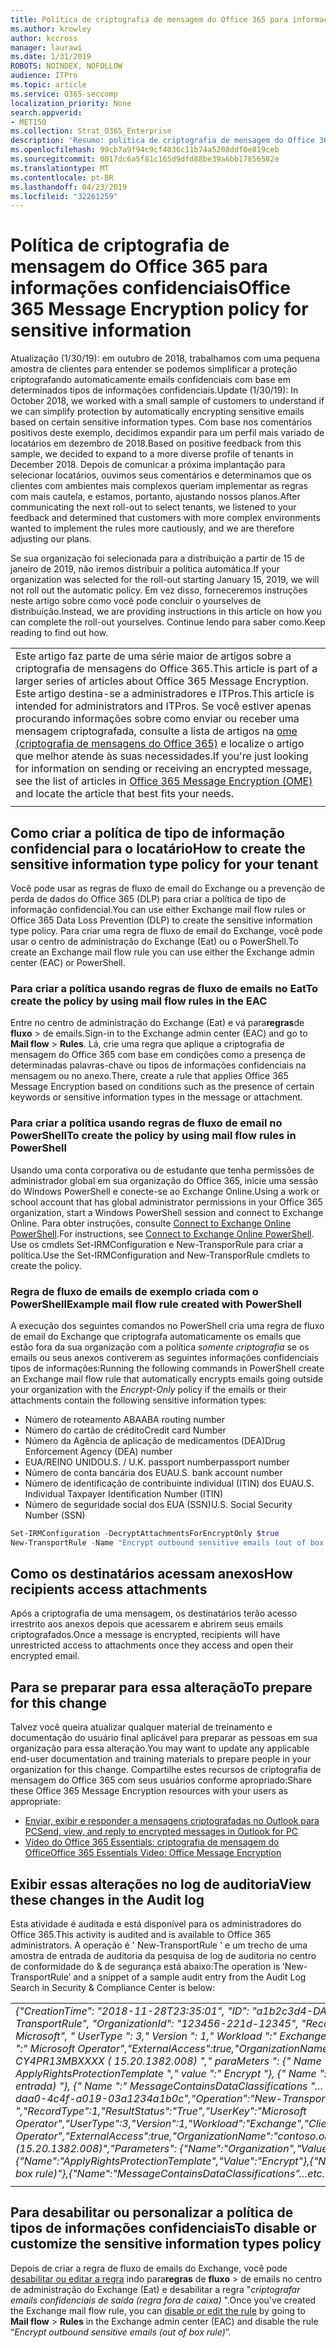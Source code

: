 ```yaml
---
title: Política de criptografia de mensagem do Office 365 para informações confidenciais
ms.author: krowley
author: kccross
manager: laurawi
ms.date: 1/31/2019
ROBOTS: NOINDEX, NOFOLLOW
audience: ITPro
ms.topic: article
ms.service: O365-seccomp
localization_priority: None
search.appverid:
- MET150
ms.collection: Strat_O365_Enterprise
description: 'Resumo: política de criptografia de mensagem do Office 365 para tipos de informações confidenciais agora disponível.'
ms.openlocfilehash: 99cb7a9f94c9cf4036c11b74a5208ddf0e819ceb
ms.sourcegitcommit: 0017dc6a5f81c165d9dfd88be39a6bb17856582e
ms.translationtype: MT
ms.contentlocale: pt-BR
ms.lasthandoff: 04/23/2019
ms.locfileid: "32261259"
---
```

# <a name="office-365-message-encryption-policy-for-sensitive-information"></a><span data-ttu-id="7413d-103">Política de criptografia de mensagem do Office 365 para informações confidenciais</span><span class="sxs-lookup"><span data-stu-id="7413d-103">Office 365 Message Encryption policy for sensitive information</span></span>

<span data-ttu-id="7413d-104">Atualização (1/30/19): em outubro de 2018, trabalhamos com uma pequena amostra de clientes para entender se podemos simplificar a proteção criptografando automaticamente emails confidenciais com base em determinados tipos de informações confidenciais.</span><span class="sxs-lookup"><span data-stu-id="7413d-104">Update (1/30/19): In October 2018, we worked with a small sample of customers to understand if we can simplify protection by automatically encrypting sensitive emails based on certain sensitive information types.</span></span> <span data-ttu-id="7413d-105">Com base nos comentários positivos deste exemplo, decidimos expandir para um perfil mais variado de locatários em dezembro de 2018.</span><span class="sxs-lookup"><span data-stu-id="7413d-105">Based on positive feedback from this sample, we decided to expand to a more diverse profile of tenants in December 2018.</span></span> <span data-ttu-id="7413d-106">Depois de comunicar a próxima implantação para selecionar locatários, ouvimos seus comentários e determinamos que os clientes com ambientes mais complexos queriam implementar as regras com mais cautela, e estamos, portanto, ajustando nossos planos.</span><span class="sxs-lookup"><span data-stu-id="7413d-106">After communicating the next roll-out to select tenants, we listened to your feedback and determined that customers with more complex environments wanted to implement the rules more cautiously, and we are therefore adjusting our plans.</span></span>

<span data-ttu-id="7413d-107">Se sua organização foi selecionada para a distribuição a partir de 15 de janeiro de 2019, não iremos distribuir a política automática.</span><span class="sxs-lookup"><span data-stu-id="7413d-107">If your organization was selected for the roll-out starting January 15, 2019, we will not roll out the automatic policy.</span></span> <span data-ttu-id="7413d-108">Em vez disso, forneceremos instruções neste artigo sobre como você pode concluir o yourselves de distribuição.</span><span class="sxs-lookup"><span data-stu-id="7413d-108">Instead, we are providing instructions in this article on how you can complete the roll-out yourselves.</span></span> <span data-ttu-id="7413d-109">Continue lendo para saber como.</span><span class="sxs-lookup"><span data-stu-id="7413d-109">Keep reading to find out how.</span></span>

||
|:-----|
|<span data-ttu-id="7413d-110">Este artigo faz parte de uma série maior de artigos sobre a criptografia de mensagens do Office 365.</span><span class="sxs-lookup"><span data-stu-id="7413d-110">This article is part of a larger series of articles about Office 365 Message Encryption.</span></span> <span data-ttu-id="7413d-111">Este artigo destina-se a administradores e ITPros.</span><span class="sxs-lookup"><span data-stu-id="7413d-111">This article is intended for administrators and ITPros.</span></span> <span data-ttu-id="7413d-112">Se você estiver apenas procurando informações sobre como enviar ou receber uma mensagem criptografada, consulte a lista de artigos na [ome (criptografia de mensagens do Office 365)](ome.md) e localize o artigo que melhor atende às suas necessidades.</span><span class="sxs-lookup"><span data-stu-id="7413d-112">If you're just looking for information on sending or receiving an encrypted message, see the list of articles in [Office 365 Message Encryption (OME)](ome.md) and locate the article that best fits your needs.</span></span> |
||

## <a name="how-to-create-the-sensitive-information-type-policy-for-your-tenant"></a><span data-ttu-id="7413d-113">Como criar a política de tipo de informação confidencial para o locatário</span><span class="sxs-lookup"><span data-stu-id="7413d-113">How to create the sensitive information type policy for your tenant</span></span>

<span data-ttu-id="7413d-114">Você pode usar as regras de fluxo de email do Exchange ou a prevenção de perda de dados do Office 365 (DLP) para criar a política de tipo de informação confidencial.</span><span class="sxs-lookup"><span data-stu-id="7413d-114">You can use either Exchange mail flow rules or Office 365 Data Loss Prevention (DLP) to create the sensitive information type policy.</span></span> <span data-ttu-id="7413d-115">Para criar uma regra de fluxo de email do Exchange, você pode usar o centro de administração do Exchange (Eat) ou o PowerShell.</span><span class="sxs-lookup"><span data-stu-id="7413d-115">To create an Exchange mail flow rule you can use either the Exchange admin center (EAC) or PowerShell.</span></span>

### <a name="to-create-the-policy-by-using-mail-flow-rules-in-the-eac"></a><span data-ttu-id="7413d-116">Para criar a política usando regras de fluxo de emails no Eat</span><span class="sxs-lookup"><span data-stu-id="7413d-116">To create the policy by using mail flow rules in the EAC</span></span>

<span data-ttu-id="7413d-117">Entre no centro de administração do Exchange (Eat) e vá para**regras**de **fluxo** > de emails.</span><span class="sxs-lookup"><span data-stu-id="7413d-117">Sign-in to the Exchange admin center (EAC) and go to **Mail flow** > **Rules**.</span></span> <span data-ttu-id="7413d-118">Lá, crie uma regra que aplique a criptografia de mensagem do Office 365 com base em condições como a presença de determinadas palavras-chave ou tipos de informações confidenciais na mensagem ou no anexo.</span><span class="sxs-lookup"><span data-stu-id="7413d-118">There, create a rule that applies Office 365 Message Encryption based on conditions such as the presence of certain keywords or sensitive information types in the message or attachment.</span></span>

### <a name="to-create-the-policy-by-using-mail-flow-rules-in-powershell"></a><span data-ttu-id="7413d-119">Para criar a política usando regras de fluxo de email no PowerShell</span><span class="sxs-lookup"><span data-stu-id="7413d-119">To create the policy by using mail flow rules in PowerShell</span></span>

<span data-ttu-id="7413d-120">Usando uma conta corporativa ou de estudante que tenha permissões de administrador global em sua organização do Office 365, inicie uma sessão do Windows PowerShell e conecte-se ao Exchange Online.</span><span class="sxs-lookup"><span data-stu-id="7413d-120">Using a work or school account that has global administrator permissions in your Office 365 organization, start a Windows PowerShell session and connect to Exchange Online.</span></span> <span data-ttu-id="7413d-121">Para obter instruções, consulte [Connect to Exchange Online PowerShell](https://aka.ms/exopowershell).</span><span class="sxs-lookup"><span data-stu-id="7413d-121">For instructions, see [Connect to Exchange Online PowerShell](https://aka.ms/exopowershell).</span></span> <span data-ttu-id="7413d-122">Use os cmdlets Set-IRMConfiguration e New-TransporRule para criar a política.</span><span class="sxs-lookup"><span data-stu-id="7413d-122">Use the Set-IRMConfiguration and New-TransporRule cmdlets to create the policy.</span></span>

### <a name="example-mail-flow-rule-created-with-powershell"></a><span data-ttu-id="7413d-123">Regra de fluxo de emails de exemplo criada com o PowerShell</span><span class="sxs-lookup"><span data-stu-id="7413d-123">Example mail flow rule created with PowerShell</span></span>

<span data-ttu-id="7413d-124">A execução dos seguintes comandos no PowerShell cria uma regra de fluxo de email do Exchange que criptografa automaticamente os emails que estão fora da sua organização com a política *somente criptografia* se os emails ou seus anexos contiverem as seguintes informações confidenciais tipos de informações:</span><span class="sxs-lookup"><span data-stu-id="7413d-124">Running the following commands in PowerShell create an Exchange mail flow rule that automatically encrypts emails going outside your organization with the *Encrypt-Only* policy if the emails or their attachments contain the following sensitive information types:</span></span>

- <span data-ttu-id="7413d-125">Número de roteamento ABA</span><span class="sxs-lookup"><span data-stu-id="7413d-125">ABA routing number</span></span>
- <span data-ttu-id="7413d-126">Número do cartão de crédito</span><span class="sxs-lookup"><span data-stu-id="7413d-126">Credit card Number</span></span>
- <span data-ttu-id="7413d-127">Número da Agência de aplicação de medicamentos (DEA)</span><span class="sxs-lookup"><span data-stu-id="7413d-127">Drug Enforcement Agency (DEA) number</span></span>
- <span data-ttu-id="7413d-128">EUA/REINO UNIDO</span><span class="sxs-lookup"><span data-stu-id="7413d-128">U.S. / U.K.</span></span> <span data-ttu-id="7413d-129">passport number</span><span class="sxs-lookup"><span data-stu-id="7413d-129">passport number</span></span>
- <span data-ttu-id="7413d-130">Número de conta bancária dos EUA</span><span class="sxs-lookup"><span data-stu-id="7413d-130">U.S. bank account number</span></span>
- <span data-ttu-id="7413d-131">Número de identificação de contribuinte individual (ITIN) dos EUA</span><span class="sxs-lookup"><span data-stu-id="7413d-131">U.S. Individual Taxpayer Identification Number (ITIN)</span></span>
- <span data-ttu-id="7413d-132">Número de seguridade social dos EUA (SSN)</span><span class="sxs-lookup"><span data-stu-id="7413d-132">U.S. Social Security Number (SSN)</span></span>

```powershell
Set-IRMConfiguration -DecryptAttachmentsForEncryptOnly $true
New-TransportRule -Name "Encrypt outbound sensitive emails (out of box rule)" -SentToScope  NotInOrganization  -ApplyRightsProtectionTemplate "Encrypt" -MessageContainsDataClassifications @(@{Name="ABA Routing Number"; minCount="1"},@{Name="Credit Card Number"; minCount="1"},@{Name="Drug Enforcement Agency (DEA) Number"; minCount="1"},@{Name="U.S. / U.K. Passport Number"; minCount="1"},@{Name="U.S. Bank Account Number"; minCount="1"},@{Name="U.S. Individual Taxpayer Identification Number (ITIN)"; minCount="1"},@{Name="U.S. Social Security Number (SSN)"; minCount="1"}) -SenderNotificationType "NotifyOnly"
```

## <a name="how-recipients-access-attachments"></a><span data-ttu-id="7413d-133">Como os destinatários acessam anexos</span><span class="sxs-lookup"><span data-stu-id="7413d-133">How recipients access attachments</span></span>

<span data-ttu-id="7413d-134">Após a criptografia de uma mensagem, os destinatários terão acesso irrestrito aos anexos depois que acessarem e abrirem seus emails criptografados.</span><span class="sxs-lookup"><span data-stu-id="7413d-134">Once a message is encrypted, recipients will have unrestricted access to attachments once they access and open their encrypted email.</span></span>

## <a name="to-prepare-for-this-change"></a><span data-ttu-id="7413d-135">Para se preparar para essa alteração</span><span class="sxs-lookup"><span data-stu-id="7413d-135">To prepare for this change</span></span>

<span data-ttu-id="7413d-136">Talvez você queira atualizar qualquer material de treinamento e documentação do usuário final aplicável para preparar as pessoas em sua organização para essa alteração.</span><span class="sxs-lookup"><span data-stu-id="7413d-136">You may want to update any applicable end-user documentation and training materials to prepare people in your organization for this change.</span></span> <span data-ttu-id="7413d-137">Compartilhe estes recursos de criptografia de mensagem do Office 365 com seus usuários conforme apropriado:</span><span class="sxs-lookup"><span data-stu-id="7413d-137">Share these Office 365 Message Encryption resources with your users as appropriate:</span></span>

- [<span data-ttu-id="7413d-138">Enviar, exibir e responder a mensagens criptografadas no Outlook para PC</span><span class="sxs-lookup"><span data-stu-id="7413d-138">Send, view, and reply to encrypted messages in Outlook for PC</span></span>](https://support.office.com/article/send-view-and-reply-to-encrypted-messages-in-outlook-for-pc-eaa43495-9bbb-4fca-922a-df90dee51980)
- [<span data-ttu-id="7413d-139">Vídeo do Office 365 Essentials: criptografia de mensagem do Office</span><span class="sxs-lookup"><span data-stu-id="7413d-139">Office 365 Essentials Video: Office Message Encryption</span></span>](https://youtu.be/CQR0cG_iEUc)

## <a name="view-these-changes-in-the-audit-log"></a><span data-ttu-id="7413d-140">Exibir essas alterações no log de auditoria</span><span class="sxs-lookup"><span data-stu-id="7413d-140">View these changes in the Audit log</span></span>

<span data-ttu-id="7413d-141">Esta atividade é auditada e está disponível para os administradores do Office 365.</span><span class="sxs-lookup"><span data-stu-id="7413d-141">This activity is audited and is available to Office 365 administrators.</span></span> <span data-ttu-id="7413d-142">A operação é ' New-TransportRule ' e um trecho de uma amostra de entrada de auditoria da pesquisa de log de auditoria no centro de conformidade do & de segurança está abaixo:</span><span class="sxs-lookup"><span data-stu-id="7413d-142">The operation is ‘New-TransportRule’ and a snippet of a sample audit entry from the Audit Log Search in Security & Compliance Center is below:</span></span>

|     |
| --- |
| <span data-ttu-id="7413d-143">*{"CreationTime": "2018-11-28T23:35:01", "ID": "a1b2c3d4-DAA0-4c4f-a019-03a1234a1b0c", "Operation": "New-TransportRule", "OrganizationId": "123456-221d-12345", "RecordType": 1, "ResultStatus": "true", "UserKey": "operador da Microsoft", " UserType ": 3," Version ": 1," Workload ":" Exchange "," ClientIP ":" 123.456.147.68:17584 "," ObjectId ":" "," UserId ":" Microsoft Operator","ExternalAccess":true,"OrganizationName":"contoso. onmicrosoft. com "," OriginatingServer ":" CY4PR13MBXXXX ( 15.20.1382.008) "," paraMeters ": {" Name ":" organização "," valor ":" 123456-221d-12346 "{" Name ":" ApplyRightsProtectionTemplate "," value ":" Encrypt "}, {" Name ":" Name "," value ":" criptografar emails confidenciais (regra de entrada) "}, {" Name ":" MessageContainsDataClassifications "... etc.*</span><span class="sxs-lookup"><span data-stu-id="7413d-143">*{"CreationTime":"2018-11-28T23:35:01","Id":"a1b2c3d4-daa0-4c4f-a019-03a1234a1b0c","Operation":"New-TransportRule","OrganizationId":"123456-221d-12345 ","RecordType":1,"ResultStatus":"True","UserKey":"Microsoft Operator","UserType":3,"Version":1,"Workload":"Exchange","ClientIP":"123.456.147.68:17584","ObjectId":"","UserId":"Microsoft Operator","ExternalAccess":true,"OrganizationName":"contoso.onmicrosoft.com","OriginatingServer":"CY4PR13MBXXXX (15.20.1382.008)","Parameters": {"Name":"Organization","Value":"123456-221d-12346"{"Name":"ApplyRightsProtectionTemplate","Value":"Encrypt"},{"Name":"Name","Value":"Encrypt outbound sensitive emails (out of box rule)"},{"Name":"MessageContainsDataClassifications”…etc.*</span></span> |
| |

## <a name="to-disable-or-customize-the-sensitive-information-types-policy"></a><span data-ttu-id="7413d-144">Para desabilitar ou personalizar a política de tipos de informações confidenciais</span><span class="sxs-lookup"><span data-stu-id="7413d-144">To disable or customize the sensitive information types policy</span></span>

<span data-ttu-id="7413d-145">Depois de criar a regra de fluxo de emails do Exchange, você pode [desabilitar ou editar a regra](https://docs.microsoft.com/exchange/security-and-compliance/mail-flow-rules/manage-mail-flow-rules#enable-or-disable-a-mail-flow-rule) indo para**regras** de **fluxo** > de emails no centro de administração do Exchange (Eat) e desabilitar a regra "*criptografar emails confidenciais de saída (regra fora de caixa)* ".</span><span class="sxs-lookup"><span data-stu-id="7413d-145">Once you've created the Exchange mail flow rule, you can [disable or edit the rule](https://docs.microsoft.com/exchange/security-and-compliance/mail-flow-rules/manage-mail-flow-rules#enable-or-disable-a-mail-flow-rule) by going to **Mail flow** > **Rules** in the Exchange admin center (EAC) and disable the rule “*Encrypt outbound sensitive emails (out of box rule)*”.</span></span>

